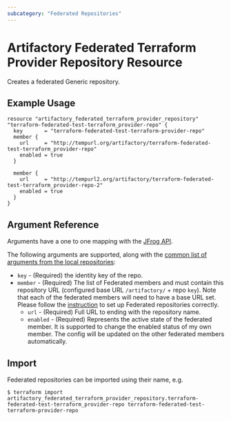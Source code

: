 ```yaml
---
subcategory: "Federated Repositories"
---
```

# Artifactory Federated Terraform Provider Repository Resource

Creates a federated Generic repository.

## Example Usage

```hcl
resource "artifactory_federated_terraform_provider_repository" "terraform-federated-test-terraform_provider-repo" {
  key       = "terraform-federated-test-terraform-provider-repo"
  member {
    url     = "http://tempurl.org/artifactory/terraform-federated-test-terraform_provider-repo"
    enabled = true
  }

  member {
    url     = "http://tempurl2.org/artifactory/terraform-federated-test-terraform_provider-repo-2"
    enabled = true
  }
}
```

## Argument Reference

Arguments have a one to one mapping with the [JFrog API](https://www.jfrog.com/confluence/display/JFROG/Repository+Configuration+JSON#RepositoryConfigurationJSON-FederatedRepository).

The following arguments are supported, along with the [common list of arguments from the local repositories](local.md):

* `key` - (Required) the identity key of the repo.
* `member` - (Required) The list of Federated members and must contain this repository URL (configured base URL
  `/artifactory/` + repo `key`). Note that each of the federated members will need to have a base URL set.
  Please follow the [instruction](https://www.jfrog.com/confluence/display/JFROG/Working+with+Federated+Repositories#WorkingwithFederatedRepositories-SettingUpaFederatedRepository)
  to set up Federated repositories correctly.
  * `url` - (Required) Full URL to ending with the repository name.
  * `enabled` - (Required) Represents the active state of the federated member. It is supported to change the enabled
    status of my own member. The config will be updated on the other federated members automatically.



## Import

Federated repositories can be imported using their name, e.g.
```
$ terraform import artifactory_federated_terraform_provider_repository.terraform-federated-test-terraform_provider-repo terraform-federated-test-terraform-provider-repo
```
